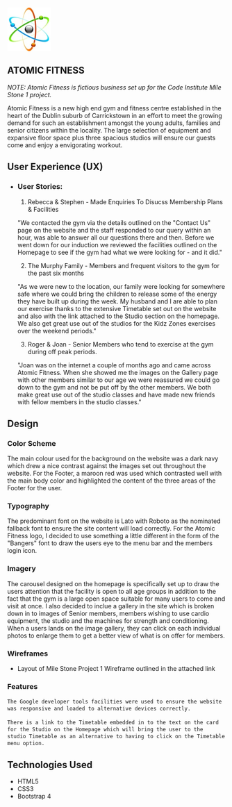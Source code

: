  ![picture](assets/docs/readme_nav_logo.jpg)  

 ## ATOMIC FITNESS 

 *_NOTE: Atomic Fitness is fictious business set up for the Code Institute Mile Stone 1 project._*

   Atomic Fitness is a new high end gym and fitness centre established in the heart of the Dublin suburb of Carrickstown in 
   an effort to meet the growing demand for such an establishment amongst the young adults, families and senior citizens 
   within the locality.  The large selection of equipment and expansive floor space plus three spacious studios will ensure our
   guests come and enjoy a envigorating workout.


   ## User Experience (UX)

-   ### User Stories:
    
    1. Rebecca & Stephen - Made Enquiries To Disucss Membership Plans & Facilities
    
    "We contacted the gym via the details outlined on the "Contact Us" page on the website and the staff responded to our query 
    within an hour, was able to answer all our questions there and then.  Before we went down for our induction we reviewed the 
    facilities outlined on the Homepage to see if the gym had what we were looking for - and it did."

    2. The Murphy Family - Members and frequent visitors to the gym for the past six months
    
    "As we were new to the location, our family were looking for somewhere safe where we could bring the children to 
    release some of the energy they have built up during the week. My husband and I are able to plan our exercise thanks to the
    extensive Timetable set out on the website and also with the link attached to the Studio section on the homepage. We also
    get great use out of the studios for the Kidz Zones exercises over the weekend periods."
    
    3. Roger & Joan - Senior Members who tend to exercise at the gym during off peak periods.

    "Joan was on the internet a couple of months ago and came across Atomic Fitness. When she showed me the images on the Gallery
    page with other members similar to our age we were reassured we could go down to the gym and not be put off by the other members.
    We both make great use out of the studio classes and have made new friends with fellow members in the studio classes."

    
## Design
 
### Color Scheme

The main colour used for the background on the website was a dark navy which drew a nice contrast against the images set 
out throughout the website. For the Footer, a maroon red was used which contrasted well with the main body color and highlighted
the content of the three areas of the Footer for the user.

### Typography

The predominant font on the website is Lato with Roboto as the nominated fallback font to ensure the site content will load correctly.
For the Atomic Fitness logo, I decided to use something a little different in the form of the "Bangers" font to draw the users eye to 
the menu bar and the members login icon.

### Imagery

The carousel designed on the homepage is specifically set up to draw the users attention that the facility is open to all age groups
in addition to the fact that the gym is a large open space suitable for many users to come and visit at once.  I also decided to inclue
a gallery in the site which is broken down in to images of Senior members, members wishing to use cardio equipment, the studio and the
machines for strength and conditioning.  When a users lands on the image gallery, they can click on each individual photos to enlarge them
to get a better view of what is on offer for members.

### Wireframes

-   Layout of Mile Stone Project 1 Wireframe outlined in the attached link 

   















### Features

    The Google developer tools facilities were used to ensure the website was responsive and loaded to alternative devices correctly.

    There is a link to the Timetable embedded in to the text on the card for the Studio on the Homepage which will bring the user to the 
    studio Timetable as an alternative to having to click on the Timetable menu option.



## Technologies Used

*   HTML5
*   CSS3
*   Bootstrap 4





  















